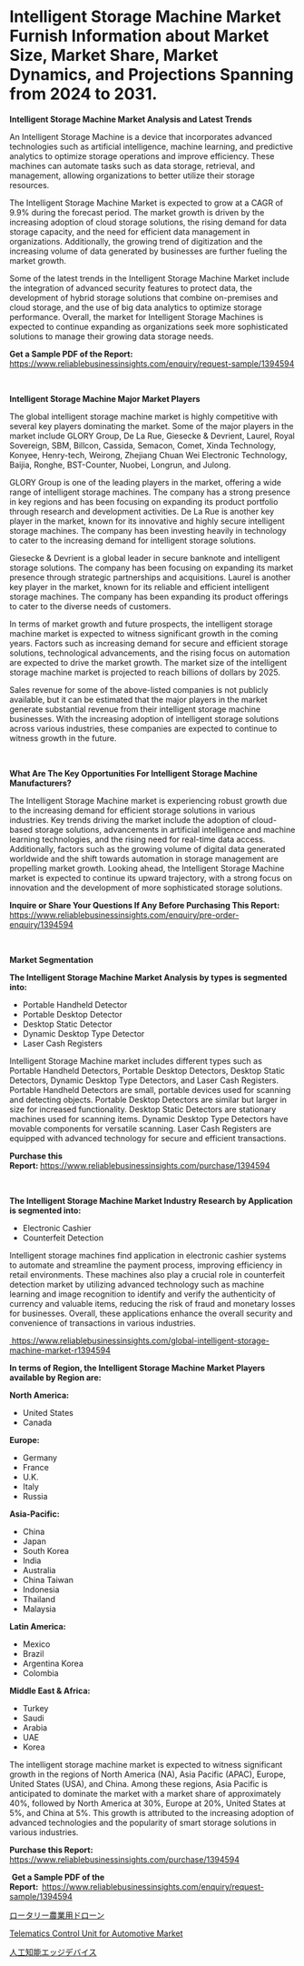 <p><h1>Intelligent Storage Machine Market Furnish Information about Market Size, Market Share, Market Dynamics, and Projections Spanning from 2024 to 2031.</h1></p><p><strong>Intelligent Storage Machine Market Analysis and Latest Trends</strong></p>
<p><p>An Intelligent Storage Machine is a device that incorporates advanced technologies such as artificial intelligence, machine learning, and predictive analytics to optimize storage operations and improve efficiency. These machines can automate tasks such as data storage, retrieval, and management, allowing organizations to better utilize their storage resources.</p><p>The Intelligent Storage Machine Market is expected to grow at a CAGR of 9.9% during the forecast period. The market growth is driven by the increasing adoption of cloud storage solutions, the rising demand for data storage capacity, and the need for efficient data management in organizations. Additionally, the growing trend of digitization and the increasing volume of data generated by businesses are further fueling the market growth.</p><p>Some of the latest trends in the Intelligent Storage Machine Market include the integration of advanced security features to protect data, the development of hybrid storage solutions that combine on-premises and cloud storage, and the use of big data analytics to optimize storage performance. Overall, the market for Intelligent Storage Machines is expected to continue expanding as organizations seek more sophisticated solutions to manage their growing data storage needs.</p></p>
<p><strong>Get a Sample PDF of the Report:&nbsp;</strong> <a href="https://www.reliablebusinessinsights.com/enquiry/request-sample/1394594">https://www.reliablebusinessinsights.com/enquiry/request-sample/1394594</a></p>
<p>&nbsp;</p>
<p><strong>Intelligent Storage Machine Major Market Players</strong></p>
<p><p>The global intelligent storage machine market is highly competitive with several key players dominating the market. Some of the major players in the market include GLORY Group, De La Rue, Giesecke & Devrient, Laurel, Royal Sovereign, SBM, Billcon, Cassida, Semacon, Comet, Xinda Technology, Konyee, Henry-tech, Weirong, Zhejiang Chuan Wei Electronic Technology, Baijia, Ronghe, BST-Counter, Nuobei, Longrun, and Julong.</p><p>GLORY Group is one of the leading players in the market, offering a wide range of intelligent storage machines. The company has a strong presence in key regions and has been focusing on expanding its product portfolio through research and development activities. De La Rue is another key player in the market, known for its innovative and highly secure intelligent storage machines. The company has been investing heavily in technology to cater to the increasing demand for intelligent storage solutions.</p><p>Giesecke & Devrient is a global leader in secure banknote and intelligent storage solutions. The company has been focusing on expanding its market presence through strategic partnerships and acquisitions. Laurel is another key player in the market, known for its reliable and efficient intelligent storage machines. The company has been expanding its product offerings to cater to the diverse needs of customers.</p><p>In terms of market growth and future prospects, the intelligent storage machine market is expected to witness significant growth in the coming years. Factors such as increasing demand for secure and efficient storage solutions, technological advancements, and the rising focus on automation are expected to drive the market growth. The market size of the intelligent storage machine market is projected to reach billions of dollars by 2025.</p><p>Sales revenue for some of the above-listed companies is not publicly available, but it can be estimated that the major players in the market generate substantial revenue from their intelligent storage machine businesses. With the increasing adoption of intelligent storage solutions across various industries, these companies are expected to continue to witness growth in the future.</p></p>
<p>&nbsp;</p>
<p><strong>What Are The Key Opportunities For Intelligent Storage Machine Manufacturers?</strong></p>
<p><p>The Intelligent Storage Machine market is experiencing robust growth due to the increasing demand for efficient storage solutions in various industries. Key trends driving the market include the adoption of cloud-based storage solutions, advancements in artificial intelligence and machine learning technologies, and the rising need for real-time data access. Additionally, factors such as the growing volume of digital data generated worldwide and the shift towards automation in storage management are propelling market growth. Looking ahead, the Intelligent Storage Machine market is expected to continue its upward trajectory, with a strong focus on innovation and the development of more sophisticated storage solutions.</p></p>
<p><strong>Inquire or Share Your Questions If Any Before Purchasing This Report:</strong> <a href="https://www.reliablebusinessinsights.com/enquiry/pre-order-enquiry/1394594">https://www.reliablebusinessinsights.com/enquiry/pre-order-enquiry/1394594</a></p>
<p>&nbsp;</p>
<p><strong>Market Segmentation</strong></p>
<p><strong>The Intelligent Storage Machine Market Analysis by types is segmented into:</strong></p>
<p><ul><li>Portable Handheld Detector</li><li>Portable Desktop Detector</li><li>Desktop Static Detector</li><li>Dynamic Desktop Type Detector</li><li>Laser Cash Registers</li></ul></p>
<p><p>Intelligent Storage Machine market includes different types such as Portable Handheld Detectors, Portable Desktop Detectors, Desktop Static Detectors, Dynamic Desktop Type Detectors, and Laser Cash Registers. Portable Handheld Detectors are small, portable devices used for scanning and detecting objects. Portable Desktop Detectors are similar but larger in size for increased functionality. Desktop Static Detectors are stationary machines used for scanning items. Dynamic Desktop Type Detectors have movable components for versatile scanning. Laser Cash Registers are equipped with advanced technology for secure and efficient transactions.</p></p>
<p><strong>Purchase this Report:&nbsp;</strong><a href="https://www.reliablebusinessinsights.com/purchase/1394594">https://www.reliablebusinessinsights.com/purchase/1394594</a></p>
<p>&nbsp;</p>
<p><strong>The Intelligent Storage Machine Market Industry Research by Application is segmented into:</strong></p>
<p><ul><li>Electronic Cashier</li><li>Counterfeit Detection</li></ul></p>
<p><p>Intelligent storage machines find application in electronic cashier systems to automate and streamline the payment process, improving efficiency in retail environments. These machines also play a crucial role in counterfeit detection market by utilizing advanced technology such as machine learning and image recognition to identify and verify the authenticity of currency and valuable items, reducing the risk of fraud and monetary losses for businesses. Overall, these applications enhance the overall security and convenience of transactions in various industries.</p></p>
<p><a href="https://www.reliablebusinessinsights.com/global-intelligent-storage-machine-market-r1394594">&nbsp;https://www.reliablebusinessinsights.com/global-intelligent-storage-machine-market-r1394594</a></p>
<p><strong>In terms of Region, the Intelligent Storage Machine Market Players available by Region are:</strong></p>
<p>
    <p> <strong> North America: </strong>
        <ul>
            <li>United States</li>
            <li>Canada</li>
        </ul>
        </p> 
    <p> <strong> Europe: </strong>
        <ul>
            <li>Germany</li>
            <li>France</li>
            <li>U.K.</li>
            <li>Italy</li>
            <li>Russia</li>
        </ul>
        </p> 
    <p> <strong> Asia-Pacific: </strong>
        <ul>
            <li>China</li>
            <li>Japan</li>
            <li>South Korea</li>
            <li>India</li>
            <li>Australia</li>
            <li>China Taiwan</li>
            <li>Indonesia</li>
            <li>Thailand</li>
            <li>Malaysia</li>
        </ul>
        </p> 
    <p> <strong> Latin America: </strong>
        <ul>
            <li>Mexico</li>
            <li>Brazil</li>
            <li>Argentina Korea</li>
            <li>Colombia</li>
        </ul>
        </p> 
    <p> <strong> Middle East & Africa: </strong>
        <ul>
            <li>Turkey</li>
            <li>Saudi</li>
            <li>Arabia</li>
            <li>UAE</li>
            <li>Korea</li>
        </ul>
    </p>
    </p>
<p><p>The intelligent storage machine market is expected to witness significant growth in the regions of North America (NA), Asia Pacific (APAC), Europe, United States (USA), and China. Among these regions, Asia Pacific is anticipated to dominate the market with a market share of approximately 40%, followed by North America at 30%, Europe at 20%, United States at 5%, and China at 5%. This growth is attributed to the increasing adoption of advanced technologies and the popularity of smart storage solutions in various industries.</p></p>
<p><strong>Purchase this Report: </strong><a href="https://www.reliablebusinessinsights.com/purchase/1394594">https://www.reliablebusinessinsights.com/purchase/1394594</a></p>
<p>&nbsp;<strong>Get a Sample PDF of the Report:&nbsp;&nbsp;</strong><a href="https://www.reliablebusinessinsights.com/enquiry/request-sample/1394594">https://www.reliablebusinessinsights.com/enquiry/request-sample/1394594</a></p>
<p><strong></strong></p>
<p><p><a href="https://github.com/EmoryYundt1935/Market-Research-Report-List-1/blob/main/418006489814.md">ロータリー農業用ドローン</a></p><p><a href="https://view.publitas.com/reportprime-1/telematics-control-unit-for-automotive-market-research-report-its-history-and-forecast-2024-to-2031/">Telematics Control Unit for Automotive Market</a></p><p><a href="https://github.com/mcbeesbxa270/Market-Research-Report-List-2/blob/main/124611989813.md">人工知能エッジデバイス</a></p></p>
